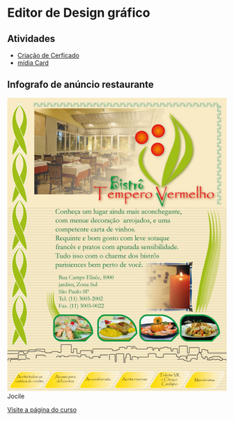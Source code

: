 # Editor de Design gráfico

## Atividades

- [Criação de Cerficado](certificados.md)
- [mídia Card](midiacard.md)

## Infografo de anúncio restaurante

![Anuncio-bistro-jocile.jpg](Anuncio-bistro-jocile.jpg)
Jocile

[Visite a página do curso](https://jocile.com/posts/planejamento-de-editor-grafico/)
